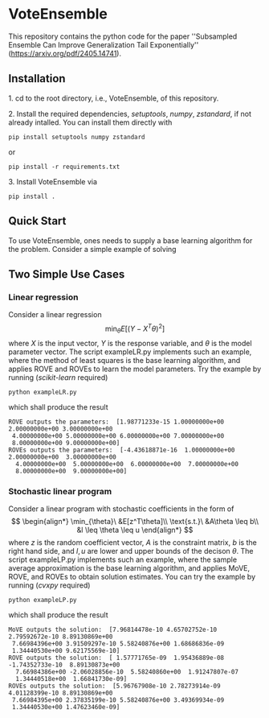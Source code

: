 # VoteEnsemble

This repository contains the python code for the paper ''Subsampled Ensemble Can Improve Generalization Tail Exponentially'' (https://arxiv.org/pdf/2405.14741).


## Installation
1.&nbsp;cd to the root directory, i.e., VoteEnsemble,  of this repository.

2.&nbsp;Install the required dependencies, *setuptools*, *numpy*, *zstandard*, if not already intalled. You can install them directly with
```
pip install setuptools numpy zstandard
```
or
```
pip install -r requirements.txt
```

3.&nbsp;Install VoteEnsemble via
```
pip install .
```
## Quick Start
To use VoteEnsemble, ones needs to supply a base learning algorithm for the problem. Consider a simple example of solving


## Two Simple Use Cases
### Linear regression
Consider a linear regression
$$
\min_{\theta} E[(Y - X^T\theta)^2]
$$
where $X$ is the input vector, $Y$ is the response variable, and $\theta$ is the model parameter vector. The script exampleLR.py implements such an example, where the method of least squares is the base learning algorithm, and applies $\mathsf{ROVE}$ and $\mathsf{ROVEs}$ to learn the model parameters. Try the example by running (*scikit-learn* required)
```
python exampleLR.py
```
which shall produce the result
```
ROVE outputs the parameters:  [1.98771233e-15 1.00000000e+00 2.00000000e+00 3.00000000e+00
 4.00000000e+00 5.00000000e+00 6.00000000e+00 7.00000000e+00
 8.00000000e+00 9.00000000e+00]
ROVEs outputs the parameters:  [-4.43618871e-16  1.00000000e+00  2.00000000e+00  3.00000000e+00
  4.00000000e+00  5.00000000e+00  6.00000000e+00  7.00000000e+00
  8.00000000e+00  9.00000000e+00]
```
### Stochastic linear program
Consider a linear program with stochastic coefficients in the form of
$$
\begin{align*}
\min_{\theta}\  &E[z^T\theta]\\
\text{s.t.}\ &A\theta \leq b\\
&l \leq \theta \leq u
\end{align*}
$$
where $z$ is the random coefficient vector, $A$ is the constraint matrix, $b$ is the right hand side, and $l,u$ are lower and upper bounds of the decison $\theta$. The script exampleLP.py implements such an example, where the sample average approximation is the base learning algorithm, and applies $\mathsf{MoVE}$, $\mathsf{ROVE}$, and $\mathsf{ROVEs}$ to obtain solution estimates. You can try the example by running (*cvxpy* required)
```
python exampleLP.py
```
which shall produce the result
```
MoVE outputs the solution:  [7.96814478e-10 4.65702752e-10 2.79592672e-10 8.89130869e+00
 7.66984396e+00 3.91509297e-10 5.58240876e+00 1.68686836e-09
 1.34440530e+00 9.62175569e-10]
ROVE outputs the solution:  [ 1.57771765e-09  1.95436889e-08 -1.74352733e-10  8.89130873e+00
  7.66984386e+00 -2.06028856e-10  5.58240860e+00  1.91247807e-07
  1.34440518e+00  1.66841730e-09]
ROVEs outputs the solution:  [5.96767908e-10 2.78273914e-09 4.01128399e-10 8.89130869e+00
 7.66984395e+00 2.37835199e-10 5.58240876e+00 3.49369934e-09
 1.34440530e+00 1.47623460e-09]
```
